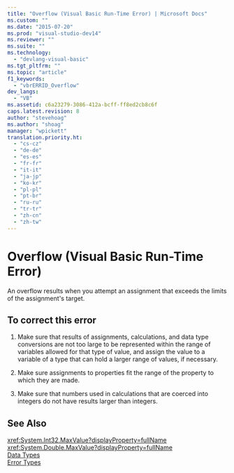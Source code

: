 ```yaml
---
title: "Overflow (Visual Basic Run-Time Error) | Microsoft Docs"
ms.custom: ""
ms.date: "2015-07-20"
ms.prod: "visual-studio-dev14"
ms.reviewer: ""
ms.suite: ""
ms.technology: 
  - "devlang-visual-basic"
ms.tgt_pltfrm: ""
ms.topic: "article"
f1_keywords: 
  - "vbrERRID_Overflow"
dev_langs: 
  - "VB"
ms.assetid: c6a23279-3086-412a-bcff-ff8ed2cb8c6f
caps.latest.revision: 8
author: "stevehoag"
ms.author: "shoag"
manager: "wpickett"
translation.priority.ht: 
  - "cs-cz"
  - "de-de"
  - "es-es"
  - "fr-fr"
  - "it-it"
  - "ja-jp"
  - "ko-kr"
  - "pl-pl"
  - "pt-br"
  - "ru-ru"
  - "tr-tr"
  - "zh-cn"
  - "zh-tw"
---
```

# Overflow (Visual Basic Run-Time Error)
An overflow results when you attempt an assignment that exceeds the limits of the assignment's target.  
  
## To correct this error  
  
1.  Make sure that results of assignments, calculations, and data type conversions are not too large to be represented within the range of variables allowed for that type of value, and assign the value to a variable of a type that can hold a larger range of values, if necessary.  
  
2.  Make sure assignments to properties fit the range of the property to which they are made.  
  
3.  Make sure that numbers used in calculations that are coerced into integers do not have results larger than integers.  
  
## See Also  
 <xref:System.Int32.MaxValue?displayProperty=fullName>   
 <xref:System.Double.MaxValue?displayProperty=fullName>   
 [Data Types](../../../visual-basic/language-reference/data-types/data-type-summary.md)   
 [Error Types](../../../visual-basic/programming-guide/language-features/error-types.md)